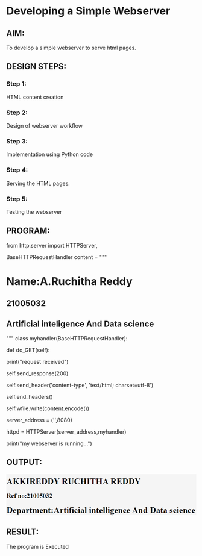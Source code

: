 # Developing a Simple Webserver
## AIM:

To develop a simple webserver to serve html pages.
## DESIGN STEPS:
### Step 1:

HTML content creation
### Step 2:

Design of webserver workflow
### Step 3:

Implementation using Python code
### Step 4:

Serving the HTML pages.
### Step 5:

Testing the webserver
## PROGRAM:

from http.server import HTTPServer, 

BaseHTTPRequestHandler
content =
 """
<!DOCTYPE html>
<html>
<head>
<title>My webserver</title>
</head>
<body>
<h1>Name:A.Ruchitha Reddy</h1>
<h2>21005032</h2>
<h2>Artificial inteligence And Data science</h2>
</body>
</html>
"""
class myhandler(BaseHTTPRequestHandler):

def do_GET(self):

print("request received")

self.send_response(200)

self.send_header('content-type', 'text/html; 
charset=utf-8')

self.end_headers()

self.wfile.write(content.encode())

server_address = ('',8080)

httpd = HTTPServer(server_address,myhandler)

print("my webserver is running...")


## OUTPUT:
![output](https://github.com/RuchithaReddy28/Web_server/blob/main/simple%20web%20server.PNG?raw=true)

## RESULT:
The program is Executed